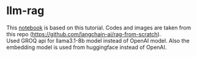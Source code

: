 # llm-rag

This [notebook](/llm-rag/rag_from_scratch.ipynb) is based on this tutorial. Codes and images are taken from this repo (https://github.com/langchain-ai/rag-from-scratch).<br /> 
Used GROQ api for llama3.1-8b model instead of OpenAI model. Also the embedding model is used from huggingface instead of OpenAI. 
